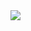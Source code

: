 <img src="https://[capsule-render.vercel.app/api?text=Hello!&animation=fadeIn&type=rect&color=7ad1d2&height=100](https://capsule-render.vercel.app/api?text=Hello!&animation=fadeIn&type=rect&color=gradient&height=100)"/>

<!--
**thevibinbear/thevibinbear** is a ✨ _special_ ✨ repository because its `README.md` (this file) appears on your GitHub profile.

Here are some ideas to get you started:

- 🔭 I’m currently working on ...
- 🌱 I’m currently learning ...
- 👯 I’m looking to collaborate on ...
- 🤔 I’m looking for help with ...
- 💬 Ask me about ...
- 📫 How to reach me: ...
- 😄 Pronouns: ...
- ⚡ Fun fact: ...
-->
